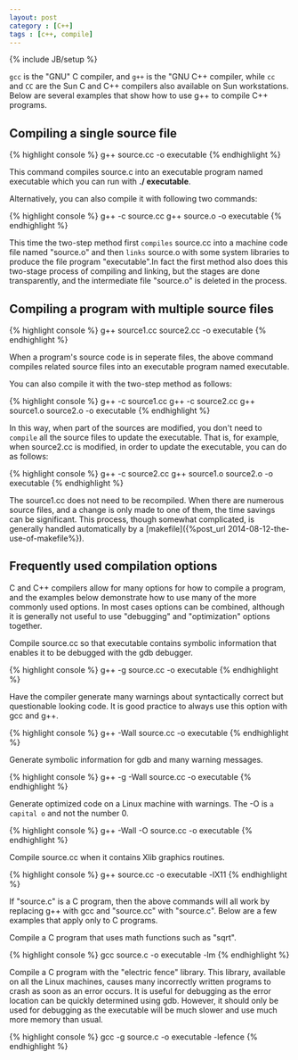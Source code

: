 ```yaml
---
layout: post
category : [C++]
tags : [c++, compile]
---
```

{% include JB/setup %}

`gcc` is the "GNU" C compiler, and `g++` is the "GNU C++ compiler, while `cc` and `CC` are the Sun C and C++ compilers
also available on Sun workstations. Below are several examples that show how to use g++ to compile C++ programs.

## Compiling a single source file

{% highlight console %}
g++ source.cc -o executable
{% endhighlight %}

This command compiles source.c into an executable program named executable which you can run with **./ executable**.

Alternatively, you can also compile it with following two commands:

{% highlight console %}
g++ -c source.cc
g++ source.o -o executable
{% endhighlight %}

This time the two-step method first `compiles` source.cc into a machine code file named "source.o" and then `links`
source.o with some system libraries to produce the file program "executable".In fact the first method also does this
two-stage process of compiling and linking, but the stages are done transparently, and the intermediate file "source.o"
is deleted in the process.

<!-- more -->

## Compiling a program with multiple source files

{% highlight console %}
g++ source1.cc source2.cc -o executable
{% endhighlight %}

When a program's source code is in seperate files, the above command compiles related source files into an executable
program named executable.

You can also compile it with the two-step method as follows:

{% highlight console %}
g++ -c source1.cc
g++ -c source2.cc
g++ source1.o source2.o -o executable
{% endhighlight %}

In this way, when part of the sources are modified, you don't need to `compile` all the source files to update the
executable. That is, for example, when source2.cc is modified, in order to update the executable, you can do as follows:

{% highlight console %}
g++ -c source2.cc
g++ source1.o source2.o -o executable
{% endhighlight %}

The source1.cc does not need to be recompiled. When there are numerous source files, and a change is only made to one
of them, the time savings can be significant. This process, though somewhat complicated, is generally handled
automatically by a [makefile]({%post_url 2014-08-12-the-use-of-makefile%}).

## Frequently used compilation options

C and C++ compilers allow for many options for how to compile a program, and the examples below demonstrate how to use
many of the more commonly used options. In most cases options can be combined, although it is generally not useful to
use "debugging" and "optimization" options together.

Compile source.cc so that executable contains symbolic information that enables it to be debugged with the gdb debugger.

{% highlight console %}
g++ -g source.cc -o executable
{% endhighlight %}

Have the compiler generate many warnings about syntactically correct but questionable looking code. It is good practice
to always use this option with gcc and g++.

{% highlight console %}
g++ -Wall source.cc -o executable
{% endhighlight %}

Generate symbolic information for gdb and many warning messages.

{% highlight console %}
g++ -g -Wall source.cc -o executable
{% endhighlight %}

Generate optimized code on a Linux machine with warnings. The -O is `a capital o` and not the number 0.

{% highlight console %}
g++ -Wall -O source.cc -o executable
{% endhighlight %}

Compile source.cc when it contains Xlib graphics routines.

{% highlight console %}
g++ source.cc -o executable -lX11
{% endhighlight %}

If "source.c" is a C program, then the above commands will all work by replacing g++ with gcc and "source.cc" with
"source.c". Below are a few examples that apply only to C programs.

Compile a C program that uses math functions such as "sqrt".

{% highlight console %}
gcc source.c -o executable -lm
{% endhighlight %}

Compile a C program with the "electric fence" library. This library, available on all the Linux machines, causes many
incorrectly written programs to crash as soon as an error occurs. It is useful for debugging as the error location can
be quickly determined using gdb. However, it should only be used for debugging as the executable will be much slower
and use much more memory than usual.

{% highlight console %}
gcc -g source.c -o executable -lefence
{% endhighlight %}